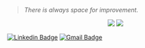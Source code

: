 <blockquote><i> There is always space for improvement. </i></blockquote>

<p align="center">
  <img src ="https://github-readme-stats.vercel.app/api?username=DamianoAlves&show_icons=true&count_private=true&theme=dark&hide_border=true&hide=issues&include_all_commits=true&bg_color=00000000">
  <img src ="https://github-readme-stats.vercel.app/api/top-langs/?username=DamianoAlves&layout=compact&hide_border=true&theme=dark&bg_color=00000000&langs_count=10&hide=ruby,tex,css,php">
</p>

[![Linkedin Badge](https://img.shields.io/badge/-damianoalves-blue?style=flat-square&logo=Linkedin&logoColor=white&link=https://www.linkedin.com/in/damianoalves/)](https://www.linkedin.com/in/damianoalves/)
[![Gmail Badge](https://img.shields.io/badge/-damiano.alves@gmail.com-d14836?style=flat-square&logo=Gmail&logoColor=white&link=mailto:damiano.alves@gmail.com)](mailto:damiano.alves@gmail.com)
